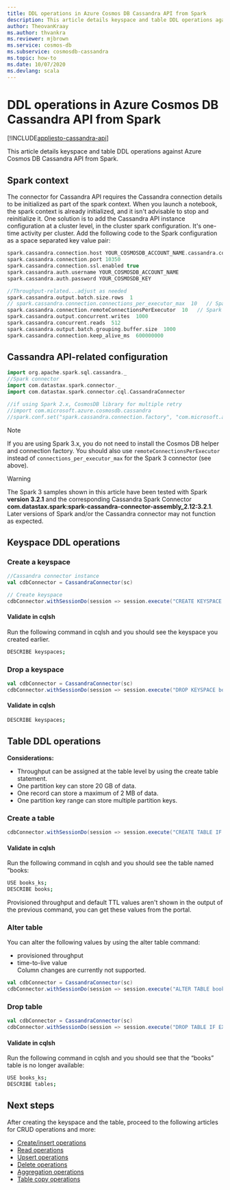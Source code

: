 ```yaml
---
title: DDL operations in Azure Cosmos DB Cassandra API from Spark
description: This article details keyspace and table DDL operations against Azure Cosmos DB Cassandra API from Spark.
author: TheovanKraay
ms.author: thvankra
ms.reviewer: mjbrown
ms.service: cosmos-db
ms.subservice: cosmosdb-cassandra
ms.topic: how-to
ms.date: 10/07/2020
ms.devlang: scala
---
```


# DDL operations in Azure Cosmos DB Cassandra API from Spark
[!INCLUDE[appliesto-cassandra-api](../includes/appliesto-cassandra-api.md)]

This article details keyspace and table DDL operations against Azure Cosmos DB Cassandra API from Spark.

## Spark context

 The connector for Cassandra API requires the Cassandra connection details to be initialized as part of the spark context. When you launch a notebook, the spark context is already initialized, and it isn't advisable to stop and reinitialize it. One solution is to add the Cassandra API instance configuration at a cluster level, in the cluster spark configuration. It's one-time activity per cluster. Add the following code to the Spark configuration as a space separated key value pair:
 
  ```scala
  spark.cassandra.connection.host YOUR_COSMOSDB_ACCOUNT_NAME.cassandra.cosmosdb.azure.com
  spark.cassandra.connection.port 10350
  spark.cassandra.connection.ssl.enabled true
  spark.cassandra.auth.username YOUR_COSMOSDB_ACCOUNT_NAME
  spark.cassandra.auth.password YOUR_COSMOSDB_KEY

  //Throughput-related...adjust as needed
  spark.cassandra.output.batch.size.rows  1  
  // spark.cassandra.connection.connections_per_executor_max  10   // Spark 2.x
  spark.cassandra.connection.remoteConnectionsPerExecutor  10   // Spark 3.x
  spark.cassandra.output.concurrent.writes  1000  
  spark.cassandra.concurrent.reads  512  
  spark.cassandra.output.batch.grouping.buffer.size  1000  
  spark.cassandra.connection.keep_alive_ms  600000000  
  ```

## Cassandra API-related configuration 

```scala
import org.apache.spark.sql.cassandra._
//Spark connector
import com.datastax.spark.connector._
import com.datastax.spark.connector.cql.CassandraConnector

//if using Spark 2.x, CosmosDB library for multiple retry
//import com.microsoft.azure.cosmosdb.cassandra
//spark.conf.set("spark.cassandra.connection.factory", "com.microsoft.azure.cosmosdb.cassandra.CosmosDbConnectionFactory")
```

> [!NOTE]
> If you are using Spark 3.x, you do not need to install the Cosmos DB helper and connection factory. You should also use `remoteConnectionsPerExecutor` instead of `connections_per_executor_max` for the Spark 3 connector (see above).

> [!WARNING]
> The Spark 3 samples shown in this article have been tested with Spark **version 3.2.1** and the corresponding Cassandra Spark Connector **com.datastax.spark:spark-cassandra-connector-assembly_2.12:3.2.1**. Later versions of Spark and/or the Cassandra connector may not function as expected.

## Keyspace DDL operations

### Create a keyspace

```scala
//Cassandra connector instance
val cdbConnector = CassandraConnector(sc)

// Create keyspace
cdbConnector.withSessionDo(session => session.execute("CREATE KEYSPACE IF NOT EXISTS books_ks WITH REPLICATION = {'class': 'SimpleStrategy', 'replication_factor': 1 } "))
```

#### Validate in cqlsh

Run the following command in cqlsh and you should see the keyspace you created earlier.

```bash
DESCRIBE keyspaces;
```

### Drop a keyspace

```scala
val cdbConnector = CassandraConnector(sc)
cdbConnector.withSessionDo(session => session.execute("DROP KEYSPACE books_ks"))
```

#### Validate in cqlsh

```bash
DESCRIBE keyspaces;
```
## Table DDL operations

**Considerations:**  

- Throughput can be assigned at the table level by using the create table statement.  
- One partition key can store 20 GB of data.  
- One record can store a maximum of 2 MB of data.  
- One partition key range can store multiple partition keys.

### Create a table

```scala
cdbConnector.withSessionDo(session => session.execute("CREATE TABLE IF NOT EXISTS books_ks.books(book_id TEXT,book_author TEXT, book_name TEXT,book_pub_year INT,book_price FLOAT, PRIMARY KEY(book_id,book_pub_year)) WITH cosmosdb_provisioned_throughput=4000 , WITH default_time_to_live=630720000;"))
```

#### Validate in cqlsh

Run the following command in cqlsh and you should see the table named “books: 

```bash
USE books_ks;
DESCRIBE books;
```

Provisioned throughput and default TTL values aren't shown in the output of the previous command, you can get these values from the portal.

### Alter table

You can alter the following values by using the alter table command:

* provisioned throughput 
* time-to-live value
<br>Column changes are currently not supported.

```scala
val cdbConnector = CassandraConnector(sc)
cdbConnector.withSessionDo(session => session.execute("ALTER TABLE books_ks.books WITH cosmosdb_provisioned_throughput=8000, WITH default_time_to_live=0;"))
```

### Drop table

```scala
val cdbConnector = CassandraConnector(sc)
cdbConnector.withSessionDo(session => session.execute("DROP TABLE IF EXISTS books_ks.books;"))
```

#### Validate in cqlsh

Run the following command in cqlsh and you should see that the “books” table is no longer available:

```bash
USE books_ks;
DESCRIBE tables;
```

## Next steps

After creating the keyspace and the table, proceed to the following articles for CRUD operations and more:
 
* [Create/insert operations](spark-create-operations.md)  
* [Read operations](spark-read-operation.md)  
* [Upsert operations](spark-upsert-operations.md)  
* [Delete operations](spark-delete-operation.md)  
* [Aggregation operations](spark-aggregation-operations.md)  
* [Table copy operations](spark-table-copy-operations.md)  